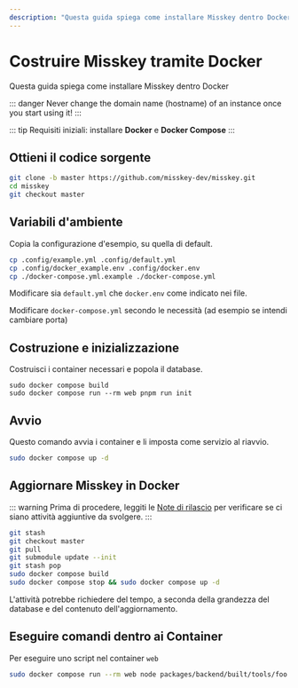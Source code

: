 ```yaml
---
description: "Questa guida spiega come installare Misskey dentro Docker"
---
```


# Costruire Misskey tramite Docker

Questa guida spiega come installare Misskey dentro Docker

::: danger
Never change the domain name (hostname) of an instance once you start using it!
:::

::: tip
Requisiti iniziali: installare **Docker** e **Docker Compose**
:::

## Ottieni il codice sorgente

```sh
git clone -b master https://github.com/misskey-dev/misskey.git
cd misskey
git checkout master
```

## Variabili d'ambiente

Copia la configurazione d'esempio, su quella di default.

```sh
cp .config/example.yml .config/default.yml
cp .config/docker_example.env .config/docker.env
cp ./docker-compose.yml.example ./docker-compose.yml
```

Modificare sia `default.yml` che `docker.env` come indicato nei file.

Modificare `docker-compose.yml` secondo le necessità (ad esempio se intendi cambiare porta)

## Costruzione e inizializzazione

Costruisci i container necessari e popola il database.

```shell
sudo docker compose build
sudo docker compose run --rm web pnpm run init
```

## Avvio

Questo comando avvia i container e li imposta come servizio al riavvio.

```sh
sudo docker compose up -d
```

## Aggiornare Misskey in Docker

::: warning
Prima di procedere, leggiti le [Note di rilascio](https://github.com/misskey-dev/misskey/blob/master/CHANGELOG.md) per verificare se ci siano attività aggiuntive da svolgere.
:::

```sh
git stash
git checkout master
git pull
git submodule update --init
git stash pop
sudo docker compose build
sudo docker compose stop && sudo docker compose up -d
```

L'attività potrebbe richiedere del tempo, a seconda della grandezza del database e del contenuto dell'aggiornamento.

## Eseguire comandi dentro ai Container

Per eseguire uno script nel container `web`

```sh
sudo docker compose run --rm web node packages/backend/built/tools/foo bar
```
